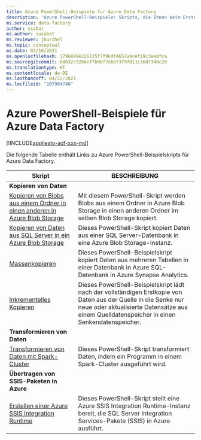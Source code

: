 ```yaml
---
title: Azure PowerShell-Beispiele für Azure Data Factory
description: 'Azure PowerShell-Beispiele: Skripts, die Ihnen beim Erstellen und Verwalten von Data Factorys helfen.'
ms.service: data-factory
author: ssabat
ms.author: susabat
ms.reviewer: jburchel
ms.topic: conceptual
ms.date: 03/16/2021
ms.openlocfilehash: 1796899e226125f7f96df4657a9cef19c3ee8fca
ms.sourcegitcommit: b4032c9266effb0bf7eb87379f011c36d7340c2d
ms.translationtype: HT
ms.contentlocale: de-DE
ms.lasthandoff: 04/22/2021
ms.locfileid: "107904746"
---
```

# <a name="azure-powershell-samples-for-azure-data-factory"></a>Azure PowerShell-Beispiele für Azure Data Factory

[!INCLUDE[appliesto-adf-xxx-md](includes/appliesto-adf-xxx-md.md)]

Die folgende Tabelle enthält Links zu Azure PowerShell-Beispielskripts für Azure Data Factory.

| Skript | BESCHREIBUNG  |
|---|---|
|**Kopieren von Daten**||
|[Kopieren von Blobs aus einem Ordner in einen anderen in Azure Blob Storage](scripts/copy-azure-blob-powershell.md?toc=%2fpowershell%2fmodule%2ftoc.json)| Mit diesem PowerShell-Skript werden Blobs aus einem Ordner in Azure Blob Storage in einen anderen Ordner im selben Blob Storage kopiert. |
|[Kopieren von Daten aus SQL Server in ein Azure Blob Storage](scripts/hybrid-copy-powershell.md?toc=%2fpowershell%2fmodule%2ftoc.json)| Dieses PowerShell-Skript kopiert Daten aus einer SQL Server-Datenbank in eine Azure Blob Storage-Instanz. |
|[Massenkopieren](scripts/bulk-copy-powershell.md?toc=%2fpowershell%2fmodule%2ftoc.json)| Dieses PowerShell-Beispielskript kopiert Daten aus mehreren Tabellen in einer Datenbank in Azure SQL-Datenbank in Azure Synapse Analytics. |
|[Inkrementelles Kopieren](scripts/incremental-copy-powershell.md?toc=%2fpowershell%2fmodule%2ftoc.json)| Dieses PowerShell-Beispielskript lädt nach der vollständigen Erstkopie von Daten aus der Quelle in die Senke nur neue oder aktualisierte Datensätze aus einem Quelldatenspeicher in einen Senkendatenspeicher. |
|**Transformieren von Daten**||
|[Transformieren von Daten mit Spark-Cluster](scripts/transform-data-spark-powershell.md?toc=%2fpowershell%2fmodule%2ftoc.json)| Dieses PowerShell-Skript transformiert Daten, indem ein Programm in einem Spark-Cluster ausgeführt wird. |
|**Übertragen von SSIS-Paketen in Azure**||
|[Erstellen einer Azure SSIS Integration Runtime](scripts/deploy-azure-ssis-integration-runtime-powershell.md?toc=%2fpowershell%2fmodule%2ftoc.json)| Dieses PowerShell-Skript stellt eine Azure SSIS Integration Runtime-Instanz bereit, die SQL Server Integration Services-Pakete (SSIS) in Azure ausführt. |



